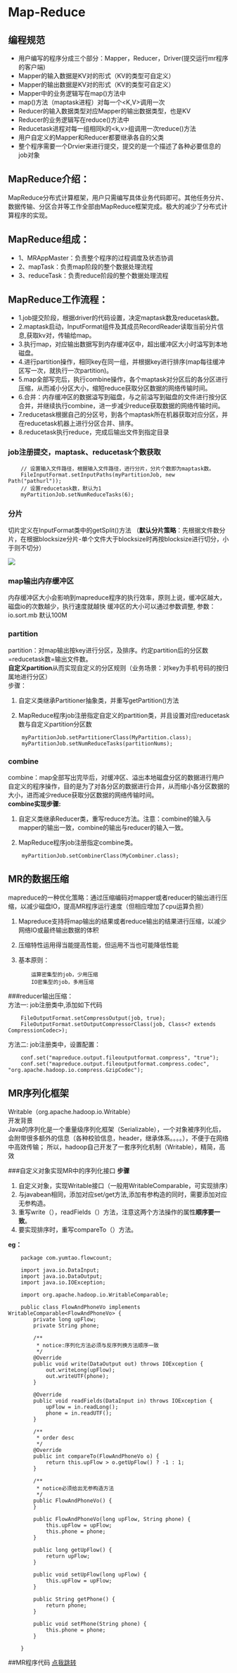 # Map-Reduce

## 编程规范

- 用户编写的程序分成三个部分：Mapper，Reducer，Driver(提交运行mr程序的客户端)
- Mapper的输入数据是KV对的形式（KV的类型可自定义）
- Mapper的输出数据是KV对的形式（KV的类型可自定义）
- Mapper中的业务逻辑写在map()方法中
- map()方法（maptask进程）对每一个<K,V>调用一次
- Reducer的输入数据类型对应Mapper的输出数据类型，也是KV
- Reducer的业务逻辑写在reduce()方法中
- Reducetask进程对每一组相同k的<k,v>组调用一次reduce()方法
- 用户自定义的Mapper和Reducer都要继承各自的父类
- 整个程序需要一个Drvier来进行提交，提交的是一个描述了各种必要信息的job对象

## MapReduce介绍：
MapReduce分布式计算框架，用户只需编写具体业务代码即可。其他任务分片、数据传输、分区合并等工作全部由MapReduce框架完成。极大的减少了分布式计算程序的实现。

## MapReduce组成：
- 1、MRAppMaster：负责整个程序的过程调度及状态协调
- 2、mapTask：负责map阶段的整个数据处理流程
- 3、reduceTask：负责reduce阶段的整个数据处理流程

## MapReduce工作流程：
- 1.job提交阶段，根据driver的代码设置，决定maptask数及reducetask数。
- 2.maptask启动，InputFormat组件及其成员RecordReader读取当前分片信息,获取kv对，传输给map。
- 3.执行map，对应输出数据写到内存缓冲区中，超出缓冲区大小时溢写到本地磁盘。
- 4.进行partition操作，相同key在同一组，并根据key进行排序(map每往缓冲区写一次，就执行一次partition)。
- 5.map全部写完后，执行combine操作，各个maptask对分区后的各分区进行压缩，从而减小分区大小，缩短reduce获取分区数据的网络传输时间。
- 6.合并：内存缓冲区的数据溢写到磁盘，与之前溢写到磁盘的文件进行按分区合并，并继续执行combine，进一步减少reduce获取数据的网络传输时间。
- 7.reducetask根据自己的分区号，到各个maptask所在机器获取对应分区，并在reducetask机器上进行分区合并、排序。
- 8.reducetask执行reduce，完成后输出文件到指定目录

### job注册提交，maptask、reducetask个数获取
		// 设置输入文件路径，根据输入文件路径，进行分片，分片个数即为maptask数。
		FileInputFormat.setInputPaths(myPartitionJob, new Path("pathurl"));
 		// 设置reducetask数，默认为1
		myPartitionJob.setNumReduceTasks(6);

### 分片
切片定义在InputFormat类中的getSplit()方法
（**默认分片策略**：先根据文件数分片，在根据blocksize分片-单个文件大于blocksize时再按blocksize进行切分，小于则不切分）

![](https://i.imgur.com/SNiUVV8.png)

### map输出内存缓冲区
内存缓冲区大小会影响到mapreduce程序的执行效率，原则上说，缓冲区越大，磁盘io的次数越少，执行速度就越快 
缓冲区的大小可以通过参数调整,  参数：io.sort.mb  默认100M

### partition
partition：对map输出按key进行分区，及排序。约定partition后的分区数=reducetask数=输出文件数。<br/>
**自定义partition**从而实现自定义的分区规则（业务场景：对key为手机号码的按归属地进行分区）<br/>
步骤：

1. 自定义类继承Partitioner抽象类，并重写getPartition()方法
1. MapReduce程序job注册指定自定义的partition类，并且设置对应reducetask数与自定义partition分区数

    	myPartitionJob.setPartitionerClass(MyPartition.class);
    	myPartitionJob.setNumReduceTasks(partitionNums);

### combine
combine：map全部写出完毕后，对缓冲区、溢出本地磁盘分区的数据进行用户自定义的程序操作，目的是为了对各分区的数据进行合并，从而缩小各分区数据的大小，进而减少reduce获取分区数据的网络传输时间。<br/>
**combine实现步骤:**<br/>


1. 自定义类继承Reducer类，重写reduce方法。注意：combine的输入与mapper的输出一致，combine的输出与reducer的输入一致。
1. MapReduce程序job注册指定combine类。
	
		myPartitionJob.setCombinerClass(MyCombiner.class);


## MR的数据压缩
mapreduce的一种优化策略：通过压缩编码对mapper或者reducer的输出进行压缩，以减少磁盘IO，提高MR程序运行速度（但相应增加了cpu运算负担）<br/>

1.	Mapreduce支持将map输出的结果或者reduce输出的结果进行压缩，以减少网络IO或最终输出数据的体积
2.	压缩特性运用得当能提高性能，但运用不当也可能降低性能
3.	基本原则：

			运算密集型的job，少用压缩
			IO密集型的job，多用压缩

###reducer输出压缩：                                                                                            
方法一: job注册类中,添加如下代码    
                                                                                 
		FileOutputFormat.setCompressOutput(job, true);                                                          
		FileOutputFormat.setOutputCompressorClass(job, Class<? extends CompressionCodec>);                      
                                                                                                        
方法二: job注册类中，设置配置：  
		                                                                                                
		conf.set("mapreduce.output.fileoutputformat.compress", "true");		                                   
		conf.set("mapreduce.output.fileoutputformat.compress.codec", "org.apache.hadoop.io.compress.GzipCodec");


## MR序列化框架

Writable（org.apache.hadoop.io.Writable）<br/>
开发背景<br/>
Java的序列化是一个重量级序列化框架（Serializable），一个对象被序列化后，会附带很多额外的信息（各种校验信息，header，继承体系。。。。），不便于在网络中高效传输；
所以，hadoop自己开发了一套序列化机制（Writable），精简，高效


###自定义对象实现MR中的序列化接口
**步骤**

1. 自定义对象，实现Writable接口（一般用WritableComparable，可实现排序）
1. 与javabean相同，添加对应set/get方法,添加有参构造的同时，需要添加对应无参构造。
1. 重写write（），readFields（）方法，注意这两个方法操作的属性**顺序要一致**。
1. 要实现排序时，重写compareTo（）方法。

**eg：**

		package com.yumtao.flowcount;
		
		import java.io.DataInput;
		import java.io.DataOutput;
		import java.io.IOException;
		
		import org.apache.hadoop.io.WritableComparable;
		
		public class FlowAndPhoneVo implements WritableComparable<FlowAndPhoneVo> {
			private long upFlow;
			private String phone;
		
			/**
			 * notice:序列化方法必须与反序列换方法顺序一致
			 */
			@Override
			public void write(DataOutput out) throws IOException {
				out.writeLong(upFlow);
				out.writeUTF(phone);
			}
		
			@Override
			public void readFields(DataInput in) throws IOException {
				upFlow = in.readLong();
				phone = in.readUTF();
			}
		
			/**
			 * order desc
			 */
			@Override
			public int compareTo(FlowAndPhoneVo o) {
				return this.upFlow > o.getUpFlow() ? -1 : 1;
			}
		
			/**
			 * notice必须给出无参构造方法
			 */
			public FlowAndPhoneVo() {
			}
		
			public FlowAndPhoneVo(long upFlow, String phone) {
				this.upFlow = upFlow;
				this.phone = phone;
			}
		
			public long getUpFlow() {
				return upFlow;
			}
		
			public void setUpFlow(long upFlow) {
				this.upFlow = upFlow;
			}
		
			public String getPhone() {
				return phone;
			}
		
			public void setPhone(String phone) {
				this.phone = phone;
			}
		
		}


##MR程序代码
[点我跳转](https://github.com/YumTao/Map-Reduce.git)
